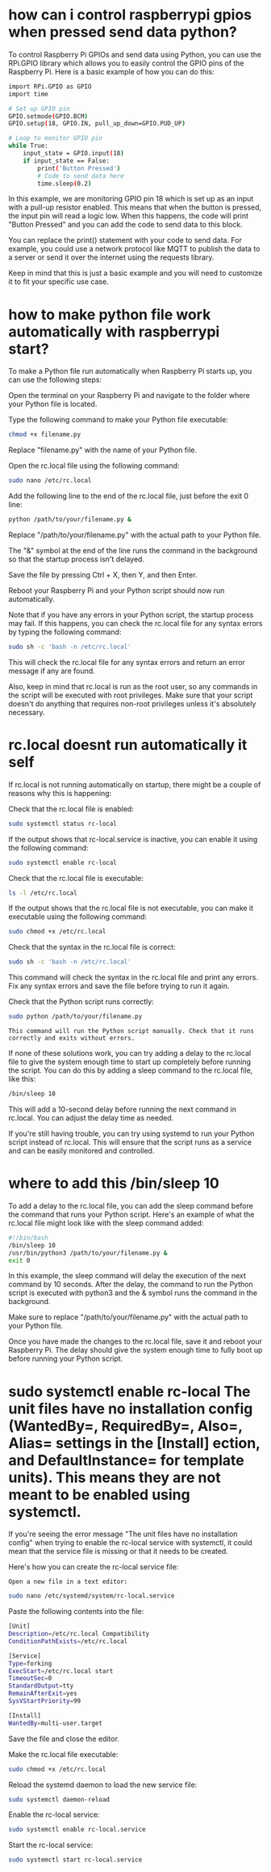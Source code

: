 # how can i control raspberrypi gpios when pressed send data python?

To control Raspberry Pi GPIOs and send data using Python, you can use the RPi.GPIO library which allows you to easily control the GPIO pins of the Raspberry Pi. Here is a basic example of how you can do this:

```sh
import RPi.GPIO as GPIO
import time

# Set up GPIO pin
GPIO.setmode(GPIO.BCM)
GPIO.setup(18, GPIO.IN, pull_up_down=GPIO.PUD_UP)

# Loop to monitor GPIO pin
while True:
    input_state = GPIO.input(18)
    if input_state == False:
        print('Button Pressed')
        # Code to send data here
        time.sleep(0.2)
```
In this example, we are monitoring GPIO pin 18 which is set up as an input with a pull-up resistor enabled. This means that when the button is pressed, the input pin will read a logic low. When this happens, the code will print "Button Pressed" and you can add the code to send data to this block.

You can replace the print() statement with your code to send data. For example, you could use a network protocol like MQTT to publish the data to a server or send it over the internet using the requests library.

Keep in mind that this is just a basic example and you will need to customize it to fit your specific use case.

# how to make python file work automatically with raspberrypi start?

To make a Python file run automatically when Raspberry Pi starts up, you can use the following steps:

Open the terminal on your Raspberry Pi and navigate to the folder where your Python file is located.

Type the following command to make your Python file executable:

```sh
chmod +x filename.py
```
Replace "filename.py" with the name of your Python file.

Open the rc.local file using the following command:
```sh
sudo nano /etc/rc.local
```
Add the following line to the end of the rc.local file, just before the exit 0 line:
```sh
python /path/to/your/filename.py &
```
Replace "/path/to/your/filename.py" with the actual path to your Python file.

The "&" symbol at the end of the line runs the command in the background so that the startup process isn't delayed.

Save the file by pressing Ctrl + X, then Y, and then Enter.

Reboot your Raspberry Pi and your Python script should now run automatically.

Note that if you have any errors in your Python script, the startup process may fail. If this happens, you can check the rc.local file for any syntax errors by typing the following command:
```sh
sudo sh -c 'bash -n /etc/rc.local'
```
This will check the rc.local file for any syntax errors and return an error message if any are found.

Also, keep in mind that rc.local is run as the root user, so any commands in the script will be executed with root privileges. Make sure that your script doesn't do anything that requires non-root privileges unless it's absolutely necessary.

# rc.local doesnt run automatically it self 

If rc.local is not running automatically on startup, there might be a couple of reasons why this is happening:

Check that the rc.local file is enabled:
```sh
sudo systemctl status rc-local
```
If the output shows that rc-local.service is inactive, you can enable it using the following command:
```sh
sudo systemctl enable rc-local
```
Check that the rc.local file is executable:
```sh
ls -l /etc/rc.local
```
If the output shows that the rc.local file is not executable, you can make it executable using the following command:
```sh
sudo chmod +x /etc/rc.local
```
Check that the syntax in the rc.local file is correct:
```sh
sudo sh -c 'bash -n /etc/rc.local'
```
This command will check the syntax in the rc.local file and print any errors. Fix any syntax errors and save the file before trying to run it again.

Check that the Python script runs correctly:
```sh
sudo python /path/to/your/filename.py
```
    This command will run the Python script manually. Check that it runs correctly and exits without errors.

If none of these solutions work, you can try adding a delay to the rc.local file to give the system enough time to start up completely before running the script. You can do this by adding a sleep command to the rc.local file, like this:
```sh
/bin/sleep 10
```
This will add a 10-second delay before running the next command in rc.local. You can adjust the delay time as needed.

If you're still having trouble, you can try using systemd to run your Python script instead of rc.local. This will ensure that the script runs as a service and can be easily monitored and controlled.

# where to add this /bin/sleep 10

To add a delay to the rc.local file, you can add the sleep command before the command that runs your Python script. Here's an example of what the rc.local file might look like with the sleep command added:

```sh
#!/bin/bash
/bin/sleep 10
/usr/bin/python3 /path/to/your/filename.py &
exit 0
```
In this example, the sleep command will delay the execution of the next command by 10 seconds. After the delay, the command to run the Python script is executed with python3 and the & symbol runs the command in the background.

Make sure to replace "/path/to/your/filename.py" with the actual path to your Python file.

Once you have made the changes to the rc.local file, save it and reboot your Raspberry Pi. The delay should give the system enough time to fully boot up before running your Python script.

# sudo systemctl enable rc-local The unit files have no installation config (WantedBy=, RequiredBy=, Also=, Alias= settings in the [Install] ection, and DefaultInstance= for template units). This means they are not meant to be enabled using systemctl.

If you're seeing the error message "The unit files have no installation config" when trying to enable the rc-local service with systemctl, it could mean that the service file is missing or that it needs to be created.

Here's how you can create the rc-local service file:

    Open a new file in a text editor:
```sh
sudo nano /etc/systemd/system/rc-local.service
```
Paste the following contents into the file:
```sh
[Unit]
Description=/etc/rc.local Compatibility
ConditionPathExists=/etc/rc.local

[Service]
Type=forking
ExecStart=/etc/rc.local start
TimeoutSec=0
StandardOutput=tty
RemainAfterExit=yes
SysVStartPriority=99

[Install]
WantedBy=multi-user.target
```
Save the file and close the editor.

Make the rc.local file executable:
```sh
sudo chmod +x /etc/rc.local
```
Reload the systemd daemon to load the new service file:
```sh
sudo systemctl daemon-reload
```
Enable the rc-local service:
```sh
sudo systemctl enable rc-local.service
```
Start the rc-local service:
```sh
sudo systemctl start rc-local.service
```


